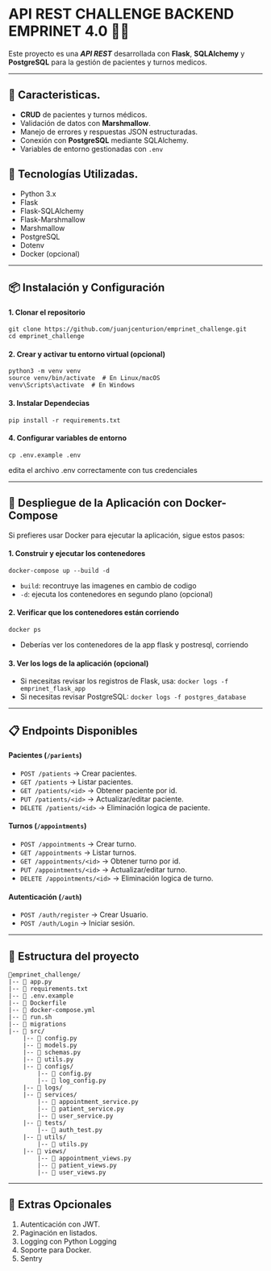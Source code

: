 # API REST CHALLENGE BACKEND EMPRINET 4.0 🏥🐍

Este proyecto es una ***API REST*** desarrollada con __Flask__, __SQLAlchemy__ y __PostgreSQL__ para la gestión de pacientes y turnos medicos.

____
## 📌 Caracteristicas.
- __CRUD__ de pacientes y turnos médicos.
- Validación de datos con __Marshmallow__.
- Manejo de errores y respuestas JSON estructuradas.
- Conexión con __PostgreSQL__ mediante SQLAlchemy.
- Variables de entorno gestionadas con `.env`

## 🚀 Tecnologías Utilizadas.
- Python 3.x
- Flask
- Flask-SQLAlchemy
- Flask-Marshmallow
- Marshmallow
- PostgreSQL
- Dotenv
- Docker (opcional)

____

## 📦 Instalación y Configuración

#### 1. Clonar el repositorio
```
git clone https://github.com/juanjcenturion/emprinet_challenge.git
cd emprinet_challenge
```
#### 2. Crear y activar tu entorno virtual (opcional)
```
python3 -m venv venv
source venv/bin/activate  # En Linux/macOS
venv\Scripts\activate  # En Windows
```
#### 3. Instalar Dependecias
```
pip install -r requirements.txt
```
#### 4. Configurar variables de entorno
```
cp .env.example .env
```
edita el archivo .env correctamente con tus credenciales

____
## 🐳 Despliegue de la Aplicación con Docker-Compose
Si prefieres usar Docker para ejecutar la aplicación, sigue estos pasos:
#### 1️. Construir y ejecutar los contenedores

`docker-compose up --build -d`
- `build`: recontruye las imagenes en cambio de codigo
- `-d`: ejecuta los contenedores en segundo plano (opcional)

#### 2. Verificar que los contenedores están corriendo
```docker ps```
- Deberías ver los contenedores de la app flask y postresql, corriendo

#### 3. Ver los logs de la aplicación (opcional)
- Si necesitas revisar los registros de Flask, usa:
`docker logs -f emprinet_flask_app`
- Si necesitas revisar PostgreSQL:
`docker logs -f postgres_database`
____

## 📋 Endpoints Disponibles

#### Pacientes (`/parients`)
- `POST /patients` -> Crear pacientes.
- `GET /patients` -> Listar pacientes.
- `GET /patients/<id>` -> Obtener paciente por id.
- `PUT /patients/<id>` -> Actualizar/editar paciente.
- `DELETE /patients/<id>` -> Eliminación logica de paciente.

#### Turnos (`/appointments`)
- `POST /appointments` -> Crear turno.
- `GET /appointments` -> Listar turnos.
- `GET /appointments/<id>` -> Obtener turno por id.
- `PUT /appointments/<id>` -> Actualizar/editar turno.
- `DELETE /appointments/<id>` -> Eliminación logica de turno.

#### Autenticación (`/auth`)
- `POST /auth/register` -> Crear Usuario.
- `POST /auth/Login` -> Iniciar sesión.

____
## 📂 Estructura del proyecto
```
📁emprinet_challenge/
|-- 📄 app.py    
|-- 📄 requirements.txt
|-- 📄 .env.example
|-- 📄 Dockerfile
|-- 📄 docker-compose.yml
|-- 📄 run.sh
|-- 📁 migrations
|-- 📁 src/
    |-- 📄 config.py
    |-- 📄 models.py
    |-- 📄 schemas.py
    |-- 📄 utils.py
    |-- 📁 configs/
        |-- 📄 config.py
        |-- 📄 log_config.py
    |-- 📁 logs/
    |-- 📁 services/
        |-- 📄 appointment_service.py
        |-- 📄 patient_service.py
        |-- 📄 user_service.py
    |-- 📁 tests/
        |-- 📄 auth_test.py
    |-- 📁 utils/
        |-- 📄 utils.py
    |-- 📁 views/
        |-- 📄 appointment_views.py
        |-- 📄 patient_views.py
        |-- 📄 user_views.py
```

____

## 🔐 Extras Opcionales
1. Autenticación con JWT.
2. Paginación en listados.
3. Logging con Python Logging
4. Soporte para Docker.
5. Sentry